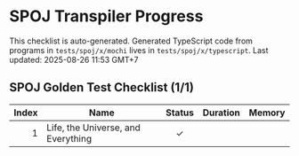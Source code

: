 # SPOJ Transpiler Progress

This checklist is auto-generated.
Generated TypeScript code from programs in `tests/spoj/x/mochi` lives in `tests/spoj/x/typescript`.
Last updated: 2025-08-26 11:53 GMT+7

## SPOJ Golden Test Checklist (1/1)
| Index | Name | Status | Duration | Memory |
|------:|------|:-----:|---------:|-------:|
| 1 | Life, the Universe, and Everything | ✓ |  |  |
